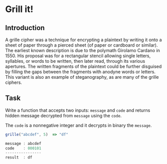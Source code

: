 # Grill it!

## Introduction
A grille cipher was a technique for encrypting a plaintext by writing it onto a sheet of paper through a pierced sheet (of paper or cardboard or similar). The earliest known description is due to the polymath Girolamo Cardano in 1550. His proposal was for a rectangular stencil allowing single letters, syllables, or words to be written, then later read, through its various apertures. The written fragments of the plaintext could be further disguised by filling the gaps between the fragments with anodyne words or letters. This variant is also an example of steganography, as are many of the grille ciphers.

## Task
Write a function that accepts two inputs: `message` and `code` and returns hidden message decrypted from `message` using the `code`.

The `code` is a nonnegative integer and it decrypts in binary the `message`.

```js
grille("abcdef", 5)  => "df"

message : abcdef
code    : 000101
----------------
result  : df
```